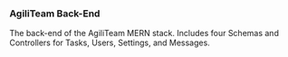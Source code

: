 ### AgiliTeam Back-End

The back-end of the AgiliTeam MERN stack. Includes four Schemas and Controllers for Tasks, Users, Settings, and Messages.
